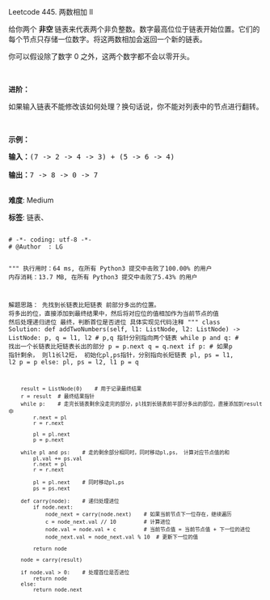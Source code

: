 Leetcode 445. 两数相加 II
<p>给你两个 <strong>非空 </strong>链表来代表两个非负整数。数字最高位位于链表开始位置。它们的每个节点只存储一位数字。将这两数相加会返回一个新的链表。</p>


<p>你可以假设除了数字 0 之外，这两个数字都不会以零开头。</p>



<p>&nbsp;</p>



<p><strong>进阶：</strong></p>



<p>如果输入链表不能修改该如何处理？换句话说，你不能对列表中的节点进行翻转。</p>



<p>&nbsp;</p>



<p><strong>示例：</strong></p>



<pre><strong>输入：</strong>(7 -&gt; 2 -&gt; 4 -&gt; 3) + (5 -&gt; 6 -&gt; 4)

<strong>输出：</strong>7 -&gt; 8 -&gt; 0 -&gt; 7

</pre>





 **难度**: Medium



 **标签**: 链表、 





<div class="hcb_wrap">
<pre class="prism undefined-numbers lang-python" data-lang="Python"><code>
# -*- coding: utf-8 -*-
# @Author  : LG

"""
执行用时：64 ms, 在所有 Python3 提交中击败了100.00% 的用户
内存消耗：13.7 MB, 在所有 Python3 提交中击败了5.43% 的用户

解题思路：
    先找到长链表比短链表 前部分多出的位置。
    将多出的位，直接添加到最终结果中，然后将对应位的值相加作为当前节点的值
    然后处理递归进位
    最终，判断首位是否进位
    具体实现见代码注释
"""
class Solution:
    def addTwoNumbers(self, l1: ListNode, l2: ListNode) -> ListNode:
        p, q = l1, l2   # p,q 指针分别指向两个链表
        while p and q:  # 找出一个长链表比短链表长出的部分
            p = p.next
            q = q.next
        if p:           # 如果p 指针剩余， 则l1长l2短， 初始化pl,ps指针，分别指向长短链表
            pl, ps = l1, l2
            p = p
        else:
            pl, ps = l2, l1
            p = q

        result = ListNode(0)    # 用于记录最终结果
        r = result  # 最终结果指针
        while p:    # 走完长链表剩余没走完的部分，pl找到长链表前半部分多出的部位，直接添加到result中
            r.next = pl
            r = r.next

            pl = pl.next
            p = p.next

        while pl and ps:    # 走的剩余部分相同时，同时移动pl,ps， 计算对应节点值的和
            pl.val += ps.val
            r.next = pl
            r = r.next

            pl = pl.next    # 同时移动pl,ps
            ps = ps.next

        def carry(node):    # 递归处理进位
            if node.next:
                node_next = carry(node.next)    # 如果当前节点下一位存在，继续遍历
                c = node_next.val // 10         # 计算进位
                node.val = node.val + c         # 当前节点值 = 当前节点值 + 下一位的进位
                node_next.val = node_next.val % 10  # 更新下一位的值

            return node

        node = carry(result)

        if node.val > 0:    # 处理首位是否进位
            return node
        else:
            return node.next
</code></pre></div>
